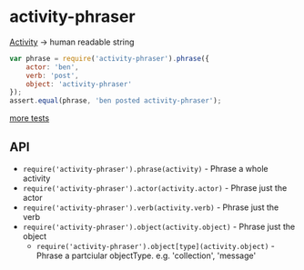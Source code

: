 # activity-phraser

[Activity](http://activitystrea.ms/) -> human readable string

```javascript
var phrase = require('activity-phraser').phrase({
    actor: 'ben',
    verb: 'post',
    object: 'activity-phraser'
});
assert.equal(phrase, 'ben posted activity-phraser');  
```

[more tests](./test/index.js)

## API

* `require('activity-phraser').phrase(activity)` - Phrase a whole activity
* `require('activity-phraser').actor(activity.actor)` - Phrase just the actor
* `require('activity-phraser').verb(activity.verb)` - Phrase just the verb
* `require('activity-phraser').object(activity.object)` - Phrase just the object
    - `require('activity-phraser').object[type](activity.object)` - Phrase a partciular objectType. e.g. 'collection', 'message'

